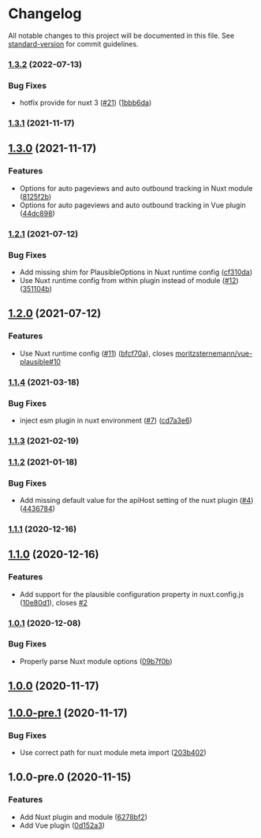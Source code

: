 # Changelog

All notable changes to this project will be documented in this file. See [standard-version](https://github.com/conventional-changelog/standard-version) for commit guidelines.

### [1.3.2](https://github.com/moritzsternemann/vue-plausible/compare/v1.3.1...v1.3.2) (2022-07-13)


### Bug Fixes

* hotfix provide for nuxt 3 ([#21](https://github.com/moritzsternemann/vue-plausible/issues/21)) ([1bbb6da](https://github.com/moritzsternemann/vue-plausible/commit/1bbb6da33c44ffb9610bfd7209f8d58fb7232804))

### [1.3.1](https://github.com/moritzsternemann/vue-plausible/compare/v1.3.0...v1.3.1) (2021-11-17)

## [1.3.0](https://github.com/moritzsternemann/vue-plausible/compare/v1.2.1...v1.3.0) (2021-11-17)


### Features

* Options for auto pageviews and auto outbound tracking in Nuxt module ([8125f2b](https://github.com/moritzsternemann/vue-plausible/commit/8125f2bfa2931e7739d1648ab5fe33eb0d7bba30))
* Options for auto pageviews and auto outbound tracking in Vue plugin ([44dc898](https://github.com/moritzsternemann/vue-plausible/commit/44dc898304f436f9757da6b76188ba76567fdd2a))

### [1.2.1](https://github.com/moritzsternemann/vue-plausible/compare/v1.2.0...v1.2.1) (2021-07-12)


### Bug Fixes

* Add missing shim for PlausibleOptions in Nuxt runtime config ([cf310da](https://github.com/moritzsternemann/vue-plausible/commit/cf310daa1c936daa1a6e46ece08932d2d8f70002))
* Use Nuxt runtime config from within plugin instead of module ([#12](https://github.com/moritzsternemann/vue-plausible/issues/12)) ([351104b](https://github.com/moritzsternemann/vue-plausible/commit/351104bb1b912f155bd823a87ae95d0b71f1e108))

## [1.2.0](https://github.com/moritzsternemann/vue-plausible/compare/v1.1.4...v1.2.0) (2021-07-12)


### Features

* Use Nuxt runtime config ([#11](https://github.com/moritzsternemann/vue-plausible/issues/11)) ([bfcf70a](https://github.com/moritzsternemann/vue-plausible/commit/bfcf70a118faacb717cdacf46e0a6d6387721a97)), closes [moritzsternemann/vue-plausible#10](https://github.com/moritzsternemann/vue-plausible/issues/10)

### [1.1.4](https://github.com/moritzsternemann/vue-plausible/compare/v1.1.3...v1.1.4) (2021-03-18)


### Bug Fixes

* inject esm plugin in nuxt environment ([#7](https://github.com/moritzsternemann/vue-plausible/issues/7)) ([cd7a3e6](https://github.com/moritzsternemann/vue-plausible/commit/cd7a3e65cabd01b2ee7ed998b358bc4d22764989))

### [1.1.3](https://github.com/moritzsternemann/vue-plausible/compare/v1.1.2...v1.1.3) (2021-02-19)

### [1.1.2](https://github.com/moritzsternemann/vue-plausible/compare/v1.1.1...v1.1.2) (2021-01-18)


### Bug Fixes

* Add missing default value for the apiHost setting of the nuxt plugin ([#4](https://github.com/moritzsternemann/vue-plausible/issues/4)) ([4436784](https://github.com/moritzsternemann/vue-plausible/commit/44367847c6c5d3034b7062759bef0ded28a22f70))

### [1.1.1](https://github.com/moritzsternemann/vue-plausible/compare/v1.1.0...v1.1.1) (2020-12-16)

## [1.1.0](https://github.com/moritzsternemann/vue-plausible/compare/v1.0.1...v1.1.0) (2020-12-16)


### Features

* Add support for the plausible configuration property in nuxt.config.js ([10e80d1](https://github.com/moritzsternemann/vue-plausible/commit/10e80d141118b5fbdab32957232f2d565099c809)), closes [#2](https://github.com/moritzsternemann/vue-plausible/issues/2)

### [1.0.1](https://github.com/moritzsternemann/vue-plausible/compare/v1.0.0...v1.0.1) (2020-12-08)


### Bug Fixes

* Properly parse Nuxt module options ([09b7f0b](https://github.com/moritzsternemann/vue-plausible/commit/09b7f0bf512f961e4f3cee003a3e992439960e9e))

## [1.0.0](https://github.com/moritzsternemann/vue-plausible/compare/v1.0.0-pre.1...v1.0.0) (2020-11-17)

## [1.0.0-pre.1](https://github.com/moritzsternemann/vue-plausible/compare/v1.0.0-pre.0...v1.0.0-pre.1) (2020-11-17)


### Bug Fixes

* Use correct path for nuxt module meta import ([203b402](https://github.com/moritzsternemann/vue-plausible/commit/203b402cbdb691692197aac99a4cf307f642cd93))

## 1.0.0-pre.0 (2020-11-15)


### Features

* Add Nuxt plugin and module ([6278bf2](https://github.com/moritzsternemann/vue-plausible/commit/6278bf25d2eb9141c6b21635e9ac7437057cdeb1))
* Add Vue plugin ([0d152a3](https://github.com/moritzsternemann/vue-plausible/commit/0d152a3563f014d3f40865f601f943d2e337bbdf))
